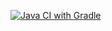 [![Java CI with Gradle](https://github.com/Isbaria/TestWeb/actions/workflows/gradle.yml/badge.svg)](https://github.com/Isbaria/TestWeb/actions/workflows/gradle.yml)
